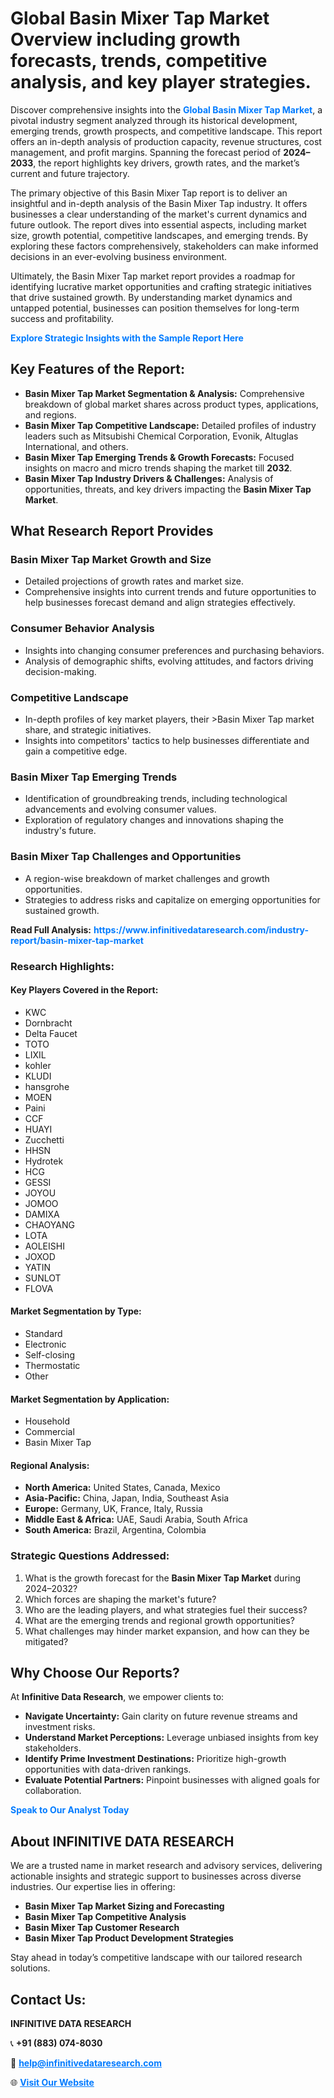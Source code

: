 <h1>Global Basin Mixer Tap Market Overview including growth forecasts, trends, competitive analysis, and key player strategies.</h1>
<p>
Discover comprehensive insights into the 
<a href="https://www.infinitivedataresearch.com/industry-report/basin-mixer-tap-market" rel="dofollow" style="color: #007BFF; text-decoration: none;"><strong>Global Basin Mixer Tap Market</strong></a>, a pivotal industry segment analyzed through its historical development, emerging trends, growth prospects, and competitive landscape. This report offers an in-depth analysis of production capacity, revenue structures, cost management, and profit margins. Spanning the forecast period of <strong>2024–2033</strong>, the report highlights key drivers, growth rates, and the market’s current and future trajectory.
</p>
<p>
The primary objective of this Basin Mixer Tap report is to deliver an insightful and in-depth analysis of the Basin Mixer Tap industry. It offers businesses a clear understanding of the market's current dynamics and future outlook. The report dives into essential aspects, including market size, growth potential, competitive landscapes, and emerging trends. By exploring these factors comprehensively, stakeholders can make informed decisions in an ever-evolving business environment.
</p>
<p>
Ultimately, the Basin Mixer Tap market report provides a roadmap for identifying lucrative market opportunities and crafting strategic initiatives that drive sustained growth. By understanding market dynamics and untapped potential, businesses can position themselves for long-term success and profitability.
</p>
<p>
<a href="https://www.infinitivedataresearch.com/request-sample/reportId=103562" style="color: #007BFF; text-decoration: none;"><strong>Explore Strategic Insights with the Sample Report Here</strong></a>
</p>

<h2>Key Features of the Report:</h2>
<ul>
<li><strong>Basin Mixer Tap Market Segmentation & Analysis:</strong> Comprehensive breakdown of global market shares across product types, applications, and regions.</li>
<li><strong>Basin Mixer Tap Competitive Landscape:</strong> Detailed profiles of industry leaders such as Mitsubishi Chemical Corporation, Evonik, Altuglas International, and others.</li>
<li><strong>Basin Mixer Tap Emerging Trends & Growth Forecasts:</strong> Focused insights on macro and micro trends shaping the market till <strong>2032</strong>.</li>
<li><strong>Basin Mixer Tap Industry Drivers & Challenges:</strong> Analysis of opportunities, threats, and key drivers impacting the <strong>Basin Mixer Tap Market</strong>.</li>
</ul>

<h2>What Research Report Provides</h2>
<h3>Basin Mixer Tap Market Growth and Size</h3>
<ul>
<li>Detailed projections of growth rates and market size.</li>
<li>Comprehensive insights into current trends and future opportunities to help businesses forecast demand and align strategies effectively.</li>
</ul>

<h3>Consumer Behavior Analysis</h3>
<ul>
<li>Insights into changing consumer preferences and purchasing behaviors.</li>
<li>Analysis of demographic shifts, evolving attitudes, and factors driving decision-making.</li>
</ul>

<h3>Competitive Landscape</h3>
<ul>
<li>In-depth profiles of key market players, their >Basin Mixer Tap market share, and strategic initiatives.</li>
<li>Insights into competitors' tactics to help businesses differentiate and gain a competitive edge.</li>
</ul>

<h3>Basin Mixer Tap Emerging Trends</h3>
<ul>
<li>Identification of groundbreaking trends, including technological advancements and evolving consumer values.</li>
<li>Exploration of regulatory changes and innovations shaping the industry's future.</li>
</ul>

<h3>Basin Mixer Tap Challenges and Opportunities</h3>
<ul>
<li>A region-wise breakdown of market challenges and growth opportunities.</li>
<li>Strategies to address risks and capitalize on emerging opportunities for sustained growth.</li>
</ul>
<p><strong>Read Full Analysis:</strong> <a href="https://www.infinitivedataresearch.com/industry-report/basin-mixer-tap-market" rel="dofollow" style="color: #007BFF; text-decoration: none;"><strong>https://www.infinitivedataresearch.com/industry-report/basin-mixer-tap-market</strong></a></p>
<h3>Research Highlights:</h3>
<h4>Key Players Covered in the Report:</h4>
<ul><li>KWC</li><li>Dornbracht</li><li>Delta Faucet</li><li>TOTO</li><li>LIXIL</li><li>kohler</li><li>KLUDI</li><li>hansgrohe</li><li>MOEN</li><li>Paini</li><li>CCF</li><li>HUAYI</li><li>Zucchetti</li><li>HHSN</li><li>Hydrotek</li><li>HCG</li><li>GESSI</li><li>JOYOU</li><li>JOMOO</li><li>DAMIXA</li><li>CHAOYANG</li><li>LOTA</li><li>AOLEISHI</li><li>JOXOD</li><li>YATIN</li><li>SUNLOT</li><li>FLOVA</li></ul>
<h4>Market Segmentation by Type:</h4>
<ul><li>Standard</li><li>Electronic</li><li>Self-closing</li><li>Thermostatic</li><li>Other</li></ul>
<h4>Market Segmentation by Application:</h4>
<ul><li>Household</li><li>Commercial</li><li>Basin Mixer Tap</li></ul>

<h4>Regional Analysis:</h4>
<ul>
<li><strong>North America:</strong> United States, Canada, Mexico</li>
<li><strong>Asia-Pacific:</strong> China, Japan, India, Southeast Asia</li>
<li><strong>Europe:</strong> Germany, UK, France, Italy, Russia</li>
<li><strong>Middle East & Africa:</strong> UAE, Saudi Arabia, South Africa</li>
<li><strong>South America:</strong> Brazil, Argentina, Colombia</li>
</ul>

<h3>Strategic Questions Addressed:</h3>
<ol>
<li>What is the growth forecast for the <strong>Basin Mixer Tap Market</strong> during 2024–2032?</li>
<li>Which forces are shaping the market's future?</li>
<li>Who are the leading players, and what strategies fuel their success?</li>
<li>What are the emerging trends and regional growth opportunities?</li>
<li>What challenges may hinder market expansion, and how can they be mitigated?</li>
</ol>

<h2>Why Choose Our Reports?</h2>
<p>At <strong>Infinitive Data Research</strong>, we empower clients to:</p>
<ul>
<li><strong>Navigate Uncertainty:</strong> Gain clarity on future revenue streams and investment risks.</li>
<li><strong>Understand Market Perceptions:</strong> Leverage unbiased insights from key stakeholders.</li>
<li><strong>Identify Prime Investment Destinations:</strong> Prioritize high-growth opportunities with data-driven rankings.</li>
<li><strong>Evaluate Potential Partners:</strong> Pinpoint businesses with aligned goals for collaboration.</li>
</ul>
<p><a href="https://www.infinitivedataresearch.com/industry-report/basin-mixer-tap-market" rel="dofollow" style="color: #007BFF; text-decoration: none;"><strong>Speak to Our Analyst Today</strong></a></p>

<h2>About INFINITIVE DATA RESEARCH</h2>
<p>We are a trusted name in market research and advisory services, delivering actionable insights and strategic support to businesses across diverse industries. Our expertise lies in offering:</p>
<ul>
<li><strong>Basin Mixer Tap Market Sizing and Forecasting</strong></li>
<li><strong>Basin Mixer Tap Competitive Analysis</strong></li>
<li><strong>Basin Mixer Tap Customer Research</strong></li>
<li><strong>Basin Mixer Tap Product Development Strategies</strong></li>
</ul>
<p>Stay ahead in today’s competitive landscape with our tailored research solutions.</p>

<h2>Contact Us:</h2>
<p><strong>INFINITIVE DATA RESEARCH</strong></p>
<p>📞 <strong>+91 (883) 074-8030</strong></p>
<p>📧 <strong><a href="mailto:help@infinitivedataresearch.com" style="color: #007BFF;">help@infinitivedataresearch.com</a></strong></p>
<p>🌐 <strong><a href="https://www.infinitivedataresearch.com" rel="dofollow" style="color: #007BFF;">Visit Our Website</a></strong></p>